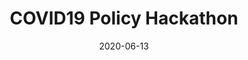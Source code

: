 ---
date: "2020-06-13"
external_link: project/covidpolicy.pdf
image:
  caption: 
  focal_point: Smart
summary: In a team of five, designed a policy memo to address the issues of schools closing and plan for safe school reopening in Nigeria.
tags:
- Completed
title: COVID19 Policy Hackathon
---